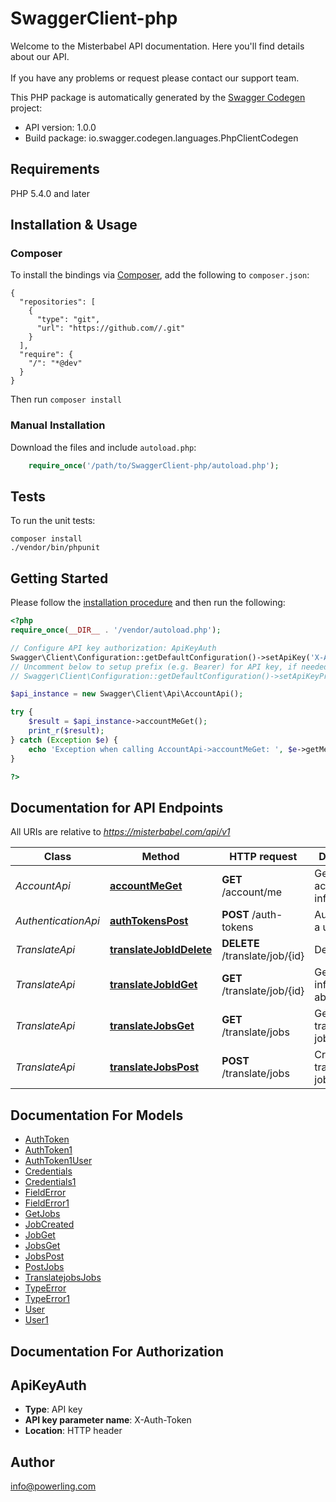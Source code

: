 # SwaggerClient-php
Welcome to the Misterbabel API documentation. Here you'll find details about our API.<br><br>If you have any problems or request please contact our support team.

This PHP package is automatically generated by the [Swagger Codegen](https://github.com/swagger-api/swagger-codegen) project:

- API version: 1.0.0
- Build package: io.swagger.codegen.languages.PhpClientCodegen

## Requirements

PHP 5.4.0 and later

## Installation & Usage
### Composer

To install the bindings via [Composer](http://getcomposer.org/), add the following to `composer.json`:

```
{
  "repositories": [
    {
      "type": "git",
      "url": "https://github.com//.git"
    }
  ],
  "require": {
    "/": "*@dev"
  }
}
```

Then run `composer install`

### Manual Installation

Download the files and include `autoload.php`:

```php
    require_once('/path/to/SwaggerClient-php/autoload.php');
```

## Tests

To run the unit tests:

```
composer install
./vendor/bin/phpunit
```

## Getting Started

Please follow the [installation procedure](#installation--usage) and then run the following:

```php
<?php
require_once(__DIR__ . '/vendor/autoload.php');

// Configure API key authorization: ApiKeyAuth
Swagger\Client\Configuration::getDefaultConfiguration()->setApiKey('X-Auth-Token', 'YOUR_API_KEY');
// Uncomment below to setup prefix (e.g. Bearer) for API key, if needed
// Swagger\Client\Configuration::getDefaultConfiguration()->setApiKeyPrefix('X-Auth-Token', 'Bearer');

$api_instance = new Swagger\Client\Api\AccountApi();

try {
    $result = $api_instance->accountMeGet();
    print_r($result);
} catch (Exception $e) {
    echo 'Exception when calling AccountApi->accountMeGet: ', $e->getMessage(), PHP_EOL;
}

?>
```

## Documentation for API Endpoints

All URIs are relative to *https://misterbabel.com/api/v1*

Class | Method | HTTP request | Description
------------ | ------------- | ------------- | -------------
*AccountApi* | [**accountMeGet**](docs/Api/AccountApi.md#accountmeget) | **GET** /account/me | Get your account information
*AuthenticationApi* | [**authTokensPost**](docs/Api/AuthenticationApi.md#authtokenspost) | **POST** /auth-tokens | Authenticates a user
*TranslateApi* | [**translateJobIdDelete**](docs/Api/TranslateApi.md#translatejobiddelete) | **DELETE** /translate/job/{id} | Delete a job
*TranslateApi* | [**translateJobIdGet**](docs/Api/TranslateApi.md#translatejobidget) | **GET** /translate/job/{id} | Get information about a job
*TranslateApi* | [**translateJobsGet**](docs/Api/TranslateApi.md#translatejobsget) | **GET** /translate/jobs | Get all your translation jobs
*TranslateApi* | [**translateJobsPost**](docs/Api/TranslateApi.md#translatejobspost) | **POST** /translate/jobs | Create translation jobs


## Documentation For Models

 - [AuthToken](docs/Model/AuthToken.md)
 - [AuthToken1](docs/Model/AuthToken1.md)
 - [AuthToken1User](docs/Model/AuthToken1User.md)
 - [Credentials](docs/Model/Credentials.md)
 - [Credentials1](docs/Model/Credentials1.md)
 - [FieldError](docs/Model/FieldError.md)
 - [FieldError1](docs/Model/FieldError1.md)
 - [GetJobs](docs/Model/GetJobs.md)
 - [JobCreated](docs/Model/JobCreated.md)
 - [JobGet](docs/Model/JobGet.md)
 - [JobsGet](docs/Model/JobsGet.md)
 - [JobsPost](docs/Model/JobsPost.md)
 - [PostJobs](docs/Model/PostJobs.md)
 - [TranslatejobsJobs](docs/Model/TranslatejobsJobs.md)
 - [TypeError](docs/Model/TypeError.md)
 - [TypeError1](docs/Model/TypeError1.md)
 - [User](docs/Model/User.md)
 - [User1](docs/Model/User1.md)


## Documentation For Authorization


## ApiKeyAuth

- **Type**: API key
- **API key parameter name**: X-Auth-Token
- **Location**: HTTP header


## Author

info@powerling.com


